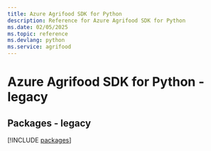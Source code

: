 ```yaml
---
title: Azure Agrifood SDK for Python
description: Reference for Azure Agrifood SDK for Python
ms.date: 02/05/2025
ms.topic: reference
ms.devlang: python
ms.service: agrifood
---
```

# Azure Agrifood SDK for Python - legacy
## Packages - legacy
[!INCLUDE [packages](agrifood-index.md)]